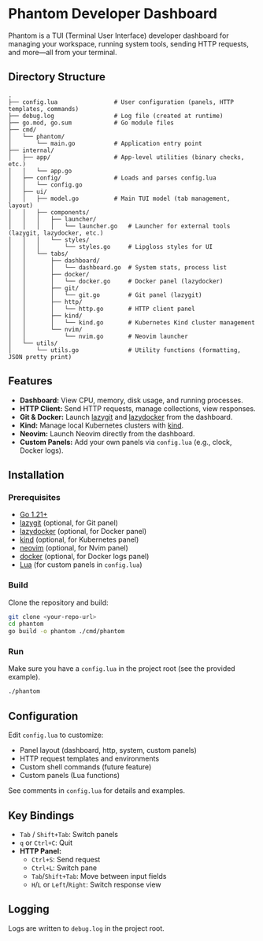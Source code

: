 # Phantom Developer Dashboard

Phantom is a TUI (Terminal User Interface) developer dashboard for managing your workspace, running system tools, sending HTTP requests, and more—all from your terminal.

## Directory Structure

```
.
├── config.lua                # User configuration (panels, HTTP templates, commands)
├── debug.log                 # Log file (created at runtime)
├── go.mod, go.sum            # Go module files
├── cmd/
│   └── phantom/
│       └── main.go           # Application entry point
├── internal/
│   ├── app/                  # App-level utilities (binary checks, etc.)
│   │   └── app.go
│   ├── config/               # Loads and parses config.lua
│   │   └── config.go
│   ├── ui/
│   │   ├── model.go          # Main TUI model (tab management, layout)
│   │   ├── components/
│   │   │   ├── launcher/
│   │   │   │   └── launcher.go   # Launcher for external tools (lazygit, lazydocker, etc.)
│   │   │   └── styles/
│   │   │       └── styles.go     # Lipgloss styles for UI
│   │   └── tabs/
│   │       ├── dashboard/
│   │       │   └── dashboard.go  # System stats, process list
│   │       ├── docker/
│   │       │   └── docker.go     # Docker panel (lazydocker)
│   │       ├── git/
│   │       │   └── git.go        # Git panel (lazygit)
│   │       ├── http/
│   │       │   └── http.go       # HTTP client panel
│   │       ├── kind/
│   │       │   └── kind.go       # Kubernetes Kind cluster management
│   │       └── nvim/
│   │           └── nvim.go       # Neovim launcher
│   └── utils/
│       └── utils.go              # Utility functions (formatting, JSON pretty print)
```

## Features

- **Dashboard:** View CPU, memory, disk usage, and running processes.
- **HTTP Client:** Send HTTP requests, manage collections, view responses.
- **Git & Docker:** Launch [lazygit](https://github.com/jesseduffield/lazygit) and [lazydocker](https://github.com/jesseduffield/lazydocker) from the dashboard.
- **Kind:** Manage local Kubernetes clusters with [kind](https://kind.sigs.k8s.io/).
- **Neovim:** Launch Neovim directly from the dashboard.
- **Custom Panels:** Add your own panels via `config.lua` (e.g., clock, Docker logs).

## Installation

### Prerequisites

- [Go 1.21+](https://golang.org/dl/)
- [lazygit](https://github.com/jesseduffield/lazygit) (optional, for Git panel)
- [lazydocker](https://github.com/jesseduffield/lazydocker) (optional, for Docker panel)
- [kind](https://kind.sigs.k8s.io/) (optional, for Kubernetes panel)
- [neovim](https://neovim.io/) (optional, for Nvim panel)
- [docker](https://www.docker.com/) (optional, for Docker logs panel)
- [Lua](https://www.lua.org/) (for custom panels in `config.lua`)

### Build

Clone the repository and build:

```sh
git clone <your-repo-url>
cd phantom
go build -o phantom ./cmd/phantom
```

### Run

Make sure you have a `config.lua` in the project root (see the provided example).

```sh
./phantom
```

## Configuration

Edit `config.lua` to customize:

- Panel layout (dashboard, http, system, custom panels)
- HTTP request templates and environments
- Custom shell commands (future feature)
- Custom panels (Lua functions)

See comments in `config.lua` for details and examples.

## Key Bindings

- `Tab` / `Shift+Tab`: Switch panels
- `q` or `Ctrl+C`: Quit
- **HTTP Panel:**
  - `Ctrl+S`: Send request
  - `Ctrl+L`: Switch pane
  - `Tab`/`Shift+Tab`: Move between input fields
  - `H`/`L` or `Left`/`Right`: Switch response view

## Logging

Logs are written to `debug.log` in the project root.
